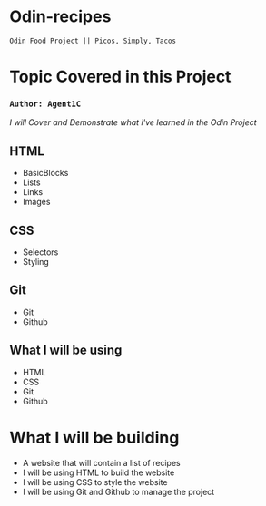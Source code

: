 # Odin-recipes
`Odin Food Project || Picos, Simply, Tacos`

# Topic Covered in this Project

###  `Author: Agent1C`

*I will Cover and Demonstrate what i've learned in the Odin Project*

## HTML
- BasicBlocks
- Lists
- Links
- Images

## CSS
- Selectors
- Styling

## Git
- Git
- Github

## What I will be using

- HTML
- CSS
- Git
- Github

# What I will be building

- A website that will contain a list of recipes
- I will be using HTML to build the website
- I will be using CSS to style the website
- I will be using Git and Github to manage the project
